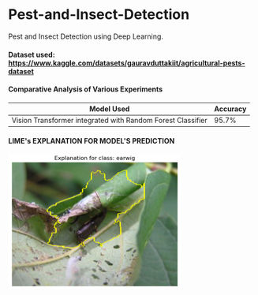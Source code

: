 # Pest-and-Insect-Detection
Pest and Insect Detection using Deep Learning. 

#### Dataset used: https://www.kaggle.com/datasets/gauravduttakiit/agricultural-pests-dataset

#### Comparative Analysis of Various Experiments

| Model Used | Accuracy |
| ---------- | -------- |
| Vision Transformer integrated with Random Forest Classifier | 95.7% |

#### LIME's EXPLANATION FOR MODEL'S PREDICTION

<img src="LIME's Explanation.png" width="350">
